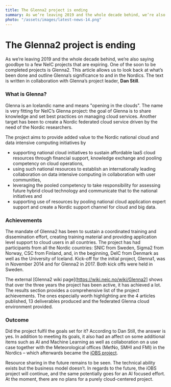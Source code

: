 ```yaml
---
title: The Glenna2 project is ending
summary: As we’re leaving 2019 and the whole decade behind, we’re also saying goodbye to a few NeIC projects that are expiring. One of the soon to be completed projects is Glenna2. This article allows us to look back at what’s been done and outline Glenna’s significance to and in the Nordics.
photo: "/assets/images/latest-news-14.png"
---
```


The Glenna2 project is ending
===============================

As we’re leaving 2019 and the whole decade behind, we’re also saying goodbye to a few NeIC projects that are expiring. One of the soon to be completed projects is Glenna2. This article allows us to look back at what’s been done and outline Glenna’s significance to and in the Nordics. The text is written in collaboration with Glenna’s project leader, **Dan Still**.

### What is Glenna?

Glenna is an Icelandic name and means "opening in the clouds". The name is very fitting for NeIC’s Glenna project: the goal of Glenna is to share knowledge and set best practices on managing cloud services. Another target has been to create a Nordic federated cloud service driven by the need of the Nordic researchers. 

The project aims to provide added value to the Nordic national cloud and data intensive computing initiatives by
* supporting national cloud initiatives to sustain affordable IaaS cloud resources through financial support, knowledge exchange and pooling competency on cloud operations,
* using such national resources to establish an internationally leading collaboration on data intensive computing in collaboration with user communities,
* leveraging the pooled competency to take responsibility for assessing future hybrid cloud technology and communicate that to the national initiatives and
* supporting use of resources by pooling national cloud application expert support and create a Nordic support channel for cloud and big data. 

### Achievements

The mandate of Glenna2 has been to sustain a coordinated training and dissemination effort, creating training material and providing application level support to cloud users in all countries. The project has had participants from all the Nordic countries: SNIC from Sweden, Sigma2 from Norway, CSC from Finland, and, in the beginning, DeIC from Denmark as well as the University of Iceland. Kick-off for the initial project, Glenna1, was in November 2014 and for Glenna2 in 2017. Both kick offs were held in Sweden.

The external [Glenna2 wiki page](https://wiki.neic.no/wiki/Glenna2] shows that over the three years the project has been active, it has achieved a lot. The results section provides a comprehensive list of the project achievements. The ones especially worth highlighting are the 4 articles published, 13 deliverables produced and the federated Glenna cloud environment provided.

### Outcome

Did the project fulfil the goals set for it? According to Dan Still, the answer is yes. In addition to meeting its goals, it also had an affect on some additional items such as AI and Machine Learning as well as collaboration on a use case together with the Meteorological offices (MetNo, SMHI and FMI) in the Nordics – which afterwards became the [iOBS project](https://neic.no/iobs/). 

Resource sharing in the future remains to be seen. The technical ability exists but the business model doesn’t. In regards to the future, the iOBS project will continue, and the same potentially goes for an AI focused effort. At the moment, there are no plans for a purely cloud-centered project.
